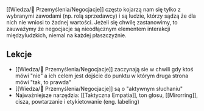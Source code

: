 [[Wiedza/🤔 Przemyślenia/Negocjacje]] często kojarzą nam się tylko z wybranymi zawodami (np. rolą sprzedawcy) i są ludzie, którzy sądzą że dla nich nie wniosi to żadnej wartości. Jeżeli się chwilę zastanowimy, to zauważymy że negocjacje są nieodłącznym elementem interakcji międzyludzkich, niemal na każdej płaszczyźnie. 

## Lekcje
- [[Wiedza/🤔 Przemyślenia/Negocjacje]] zaczynają sie w chwili gdy ktoś mówi "nie" a ich celem jest dojście do punktu w którym druga strona mówi "tak, to prawda"
- [[Wiedza/🤔 Przemyślenia/Negocjacje]] są o "aktywnym słuchaniu"
- Najważniejsze narzędzia: [[Taktyczna Empatia]], ton głosu, [[Mirorring]], cisza, powtarzanie i etykietowanie (eng. labeling)